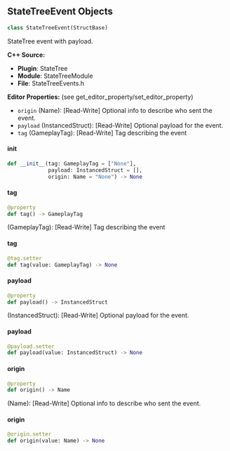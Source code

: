 ## StateTreeEvent Objects

```python
class StateTreeEvent(StructBase)
```

StateTree event with payload.

**C++ Source:**

- **Plugin**: StateTree
- **Module**: StateTreeModule
- **File**: StateTreeEvents.h

**Editor Properties:** (see get_editor_property/set_editor_property)

- ``origin`` (Name):  [Read-Write] Optional info to describe who sent the event.
- ``payload`` (InstancedStruct):  [Read-Write] Optional payload for the event.
- ``tag`` (GameplayTag):  [Read-Write] Tag describing the event

<a id="unreal.StateTreeEvent.__init__"></a>

#### __init__

```python
def __init__(tag: GameplayTag = ["None"],
             payload: InstancedStruct = [],
             origin: Name = "None") -> None
```

<a id="unreal.StateTreeEvent.tag"></a>

#### tag

```python
@property
def tag() -> GameplayTag
```

(GameplayTag):  [Read-Write] Tag describing the event

<a id="unreal.StateTreeEvent.tag"></a>

#### tag

```python
@tag.setter
def tag(value: GameplayTag) -> None
```

<a id="unreal.StateTreeEvent.payload"></a>

#### payload

```python
@property
def payload() -> InstancedStruct
```

(InstancedStruct):  [Read-Write] Optional payload for the event.

<a id="unreal.StateTreeEvent.payload"></a>

#### payload

```python
@payload.setter
def payload(value: InstancedStruct) -> None
```

<a id="unreal.StateTreeEvent.origin"></a>

#### origin

```python
@property
def origin() -> Name
```

(Name):  [Read-Write] Optional info to describe who sent the event.

<a id="unreal.StateTreeEvent.origin"></a>

#### origin

```python
@origin.setter
def origin(value: Name) -> None
```

<a id="unreal.StateTreeIndex8"></a>